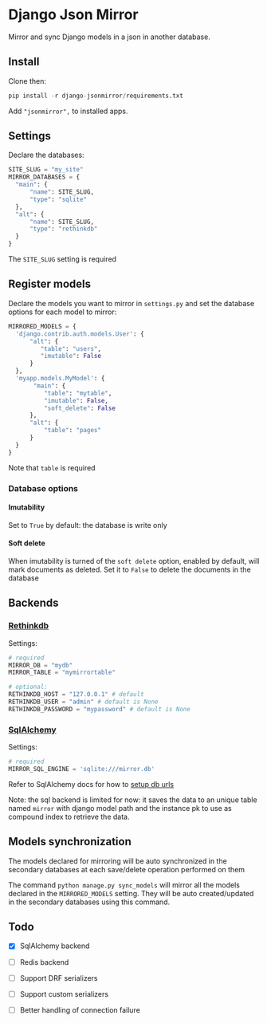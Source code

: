 # Django Json Mirror

Mirror and sync Django models in a json in another database. 

## Install

Clone then:

  ```python
pip install -r django-jsonmirror/requirements.txt
  ```

Add ``"jsonmirror",`` to installed apps.

## Settings

Declare the databases:

  ```python
SITE_SLUG = "my_site"
MIRROR_DATABASES = {
    "main": {
        "name": SITE_SLUG,
        "type": "sqlite"
    },
    "alt": {
        "name": SITE_SLUG,
        "type": "rethinkdb"
    }
}
  ```

The `SITE_SLUG` setting is required

## Register models

Declare the models you want to mirror in `settings.py` and set the database options for each model to mirror:

  ```python
MIRRORED_MODELS = {
    'django.contrib.auth.models.User': {
        "alt": {
           "table": "users",
           "imutable": False
        }
    },
    'myapp.models.MyModel': {
         "main": {
            "table": "mytable",
            "imutable": False,
            "soft_delete": False
        },
        "alt": {
            "table": "pages"
        }
    }
}
  ```

Note that `table` is required

### Database options

#### Imutability

Set to `True` by default: the database is write only

#### Soft delete

When imutability is turned of the `soft delete` option, enabled by default, will mark documents as deleted.
Set it to `False` to delete the documents in the database
  
## Backends

### [Rethinkdb](https://rethinkdb.com)

Settings:

  ```python
# required
MIRROR_DB = "mydb"
MIRROR_TABLE = "mymirrortable"

# optional:
RETHINKDB_HOST = "127.0.0.1" # default
RETHINKDB_USER = "admin" # default is None
RETHINKDB_PASSWORD = "mypassword" # default is None
  ```

### [SqlAlchemy](http://www.sqlalchemy.org/)

Settings:

  ```python
# required
MIRROR_SQL_ENGINE = 'sqlite:///mirror.db'
  ```
Refer to SqlAlchemy docs for how to [setup db urls](http://docs.sqlalchemy.org/en/latest/core/engines.html#database-urls)

Note: the sql backend is limited for now: it saves the data to an unique table named `mirror` with django model path and
the instance pk to use as compound index to retrieve the data.

## Models synchronization

The models declared for mirroring will be auto synchronized in the secondary databases at each save/delete 
operation performed on them

The command ``python manage.py sync_models`` will mirror all the models declared in the ``MIRRORED_MODELS`` setting.
They will be auto created/updated in the secondary databases using this command.

## Todo

- [x] SqlAlchemy backend
- [ ] Redis backend
- [ ] Support DRF serializers
- [ ] Support custom serializers
- [ ] Better handling of connection failure
 